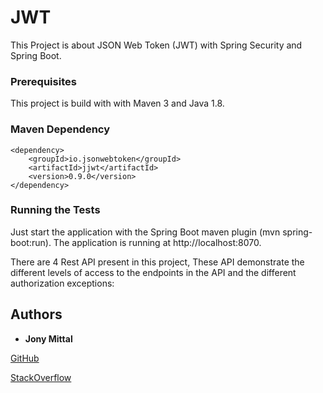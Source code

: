 # JWT

This Project is about JSON Web Token (JWT) with Spring Security and Spring Boot.

### Prerequisites

This project is build with with Maven 3 and Java 1.8.

### Maven Dependency

```
<dependency>
    <groupId>io.jsonwebtoken</groupId>
    <artifactId>jjwt</artifactId>
    <version>0.9.0</version>
</dependency>
```
### Running the Tests

Just start the application with the Spring Boot maven plugin (mvn spring-boot:run). The application is running at http://localhost:8070.

There are 4 Rest API present in this project, These API demonstrate the different levels of access to the endpoints in the API and the different authorization exceptions:



## Authors

* **Jony Mittal**

[GitHub](https://github.com/jonymittal)

[StackOverflow](https://stackoverflow.com/users/6931456/jony-mittal)



